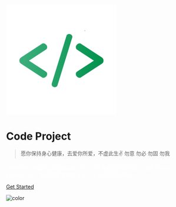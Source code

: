 
![logo](logo.png)

# Code Project

> 愿你保持身心健康，去爱你所爱，不虚此生✌ 勿意 勿必 勿固 勿我

<p style="color:white">Code Project旨在分享github、gitee上的高质量开源项目。 涵盖了java、python、go、前端等主流编程语言，欢迎大家及时修正</p>

[Get Started](README.md)


<!-- 背景色 -->

![color](#232830)

